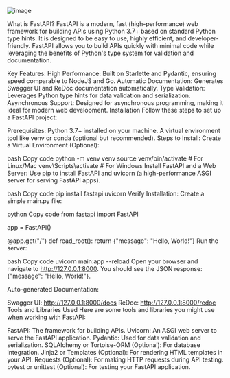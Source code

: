 ![image](https://github.com/user-attachments/assets/51870481-6fdb-40c7-b17c-b04f3abd3b36)

What is FastAPI?
FastAPI is a modern, fast (high-performance) web framework for building APIs using Python 3.7+ based on standard Python type hints. It is designed to be easy to use, highly efficient, and developer-friendly. FastAPI allows you to build APIs quickly with minimal code while leveraging the benefits of Python's type system for validation and documentation.

Key Features:
High Performance: Built on Starlette and Pydantic, ensuring speed comparable to NodeJS and Go.
Automatic Documentation: Generates Swagger UI and ReDoc documentation automatically.
Type Validation: Leverages Python type hints for data validation and serialization.
Asynchronous Support: Designed for asynchronous programming, making it ideal for modern web development.
Installation
Follow these steps to set up a FastAPI project:

Prerequisites:
Python 3.7+ installed on your machine.
A virtual environment tool like venv or conda (optional but recommended).
Steps to Install:
Create a Virtual Environment (Optional):

bash
Copy code
python -m venv venv
source venv/bin/activate   # For Linux/Mac
venv\Scripts\activate      # For Windows
Install FastAPI and a Web Server: Use pip to install FastAPI and uvicorn (a high-performance ASGI server for serving FastAPI apps).

bash
Copy code
pip install fastapi uvicorn
Verify Installation: Create a simple main.py file:

python
Copy code
from fastapi import FastAPI

app = FastAPI()

@app.get("/")
def read_root():
    return {"message": "Hello, World!"}
Run the server:

bash
Copy code
uvicorn main:app --reload
Open your browser and navigate to http://127.0.0.1:8000. You should see the JSON response: {"message": "Hello, World!"}.

Auto-generated Documentation:

Swagger UI: http://127.0.0.1:8000/docs
ReDoc: http://127.0.0.1:8000/redoc
Tools and Libraries Used
Here are some tools and libraries you might use when working with FastAPI:

FastAPI: The framework for building APIs.
Uvicorn: An ASGI web server to serve the FastAPI application.
Pydantic: Used for data validation and serialization.
SQLAlchemy or Tortoise-ORM (Optional): For database integration.
Jinja2 or Templates (Optional): For rendering HTML templates in your API.
Requests (Optional): For making HTTP requests during API testing.
pytest or unittest (Optional): For testing your FastAPI application.

